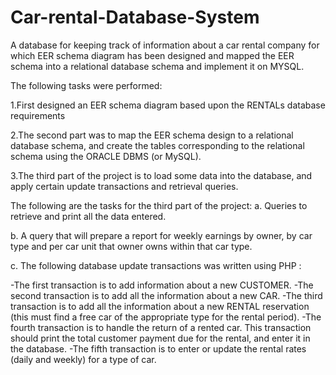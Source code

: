 # Car-rental-Database-System

A database for keeping track of information about a car rental company for which EER schema diagram has been designed and mapped the EER schema into a relational database schema and implement it on MYSQL.

The following tasks were performed:

1.First designed an EER schema diagram based upon the RENTALs database requirements

2.The second part was to map the EER schema design to a relational database schema, and create the tables corresponding to the relational schema using the ORACLE DBMS (or MySQL). 

3.The third part of the project is to load some data into the database, and apply certain update transactions and retrieval queries.

The following are the tasks for the third part of the project:
a. Queries to retrieve and print all the data entered. 

b. A query that will prepare a report for weekly earnings by owner, by car type and per car unit that owner owns within that car type.

c. The following database update transactions was written using PHP :

-The first transaction is to add information about a new CUSTOMER.
-The second transaction is to add all the information about a new CAR.
-The third transaction is to add all the information about a new RENTAL reservation (this must find a free car of the appropriate type for the rental period).
-The fourth transaction is to handle the return of a rented car. This transaction should print the total customer payment due for the rental, and enter it in the database.
-The fifth transaction is to enter or update the rental rates (daily and weekly) for a type of car.
